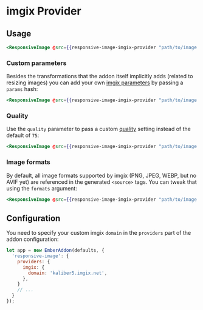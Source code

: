 # imgix Provider

## Usage

```hbs
<ResponsiveImage @src={{responsive-image-imgix-provider "path/to/image.jpg"}}/>
```

### Custom parameters

Besides the transformations that the addon itself implicitly adds (related to resizing images)
you can add your own [imgix parameters](https://docs.imgix.com/apis/rendering) by passing a `params` hash:

```hbs
<ResponsiveImage @src={{responsive-image-imgix-provider "path/to/image.jpg" params=(hash monochrome="44768B" px=10)}}/>
```

### Quality

Use the `quality` parameter to pass a custom [quality](https://docs.imgix.com/apis/rendering/format/q) setting
instead of the default of `75`:

```hbs
<ResponsiveImage @src={{responsive-image-imgix-provider "path/to/image.jpg" quality=50}}/>
```

### Image formats

By default, all image formats supported by imgix (PNG, JPEG, WEBP, but no AVIF yet) are referenced in the generated `<source>` tags.
You can tweak that using the `formats` argument:

```hbs
<ResponsiveImage @src={{responsive-image-imgix-provider "path/to/image.jpg" formats=(array "webp" "jpeg")}}/>
```


## Configuration

You need to specify your custom imgix `domain` in the `providers` part of the addon configuration:

```js
let app = new EmberAddon(defaults, {
  'responsive-image': {
    providers: {
      imgix: {
        domain: 'kaliber5.imgix.net',
      },
    }
    // ...
  }
});
```
